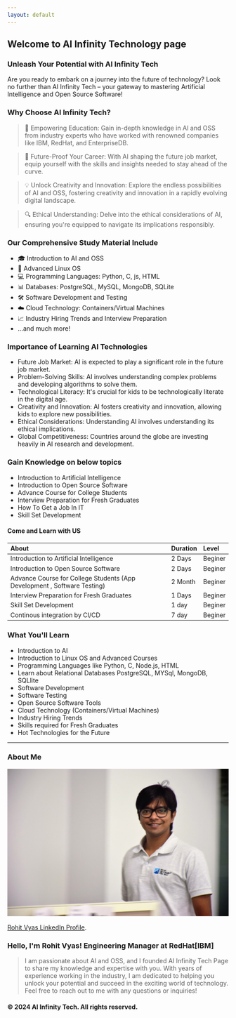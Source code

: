 ```yaml
---
layout: default
---
```


<!-- Text can be **bold**, _italic_, or ~~strikethrough~~. -->

<!-- [Link to another page](./another-page.html). -->

<!-- There should be whitespace between paragraphs. -->

<!-- There should be whitespace between paragraphs. We recommend including a README, or a file with information about your project. -->

## Welcome to AI Infinity Technology page


### Unleash Your Potential with AI Infinity Tech

Are you ready to embark on a journey into the future of technology? Look no further than AI Infinity Tech – your gateway to mastering Artificial Intelligence and Open Source Software!

### Why Choose AI Infinity Tech?

> 🚀 Empowering Education: Gain in-depth knowledge in AI and OSS from industry experts who have worked with renowned companies like IBM, RedHat, and EnterpriseDB.

>🌟 Future-Proof Your Career: With AI shaping the future job market, equip yourself with the skills and insights needed to stay ahead of the curve.

>💡 Unlock Creativity and Innovation: Explore the endless possibilities of AI and OSS, fostering creativity and innovation in a rapidly evolving digital landscape.

>🔍 Ethical Understanding: Delve into the ethical considerations of AI, ensuring you're equipped to navigate its implications responsibly.
>


### Our Comprehensive Study Material Include

  * 🎓 Introduction to AI and OSS
  * 🔧 Advanced Linux OS
  *   💻 Programming Languages: Python, C,  js, HTML
  *  📊 Databases: PostgreSQL, MySQL, MongoDB, SQLite
  *  🛠️ Software Development and Testing
  *  ☁️ Cloud Technology: Containers/Virtual Machines
  *  📈 Industry Hiring Trends and Interview Preparation
  *  ...and much more!



### Importance of Learning AI Technologies

*   Future Job Market: AI is expected to play a significant role in the future job market.
*   Problem-Solving Skills: AI involves understanding complex problems and developing algorithms to solve them.
*   Technological Literacy: It's crucial for kids to be technologically literate in the digital age.
*   Creativity and Innovation: AI fosters creativity and innovation, allowing kids to explore new possibilities.
*   Ethical Considerations: Understanding AI involves understanding its ethical implications.
*   Global Competitiveness: Countries around the globe are investing heavily in AI research and development.

### Gain Knowledge on below topics

*  Introduction to Artificial Intelligence
*  Introduction to Open Source Software
*  Advance Course for College Students
*  Interview Preparation for Fresh Graduates
*  How To Get a Job In IT
*  Skill Set Development

#### Come and Learn with US 

| About        | Duration        | Level |
|:-------------|:------------------|:------|
| Introduction to Artificial Intelligence           | 2 Days | Beginer  |
| Introduction to Open Source Software | 2 Days  | Beginer  |
| Advance Course for College Students (App Development , Software Testing)          | 2 Month     | Beginer   |
| Interview Preparation for Fresh Graduates           | 1 Days| Beginer  |
| Skill Set Development                           | 1 day | Beginer|
| Continous integration by CI/CD                         | 7 day | Beginer|

### What You'll Learn

*    Introduction to AI
*    Introduction to Linux OS and Advanced Courses
*    Programming Languages like Python, C, Node.js, HTML
*    Learn about Relational Databases PostgreSQL, MYSql, MongoDB, SQLlite
*    Software Development
*    Software Testing
*    Open Source Software Tools
*    Cloud Technology (Containers/Virtual Machines)
*    Industry Hiring Trends
*    Skills required for Fresh Graduates
*    Hot Technologies for the Future


* * *
<!-- 
### Here is an unordered list:

*   Item foo
*   Item bar
*   Item baz
*   Item zip

### And an ordered list:

1.  Item one
1.  Item two
1.  Item three
1.  Item four

### And a nested list:

- level 1 item
  - level 2 item
  - level 2 item
    - level 3 item
    - level 3 item
- level 1 item
  - level 2 item
  - level 2 item
  - level 2 item
- level 1 item
  - level 2 item
  - level 2 item
- level 1 item -->

### About Me

![Rohit](assets/img/Rohit_profile.jpg)

<!-- ### Bio -->
[Rohit Vyas LinkedIn Profile](https://www.linkedin.com/in/rohit-vyas-22257419/).
### Hello, I'm Rohit Vyas! Engineering Manager at RedHat[IBM]
> I am passionate about AI and OSS, and I founded AI Infinity Tech Page to share my knowledge and expertise with you. 
> With years of experience working in the industry, I am dedicated to helping you unlock your potential and succeed in the exciting world of technology.
> Feel free to reach out to me with any questions or inquiries!


<!-- ```
Long, single-line code blocks should not wrap. They should horizontally scroll if they are too long. This line should be long enough to demonstrate this.
``` -->


#### © 2024 AI Infinity Tech. All rights reserved.

